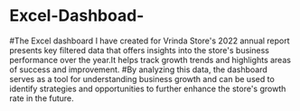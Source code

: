 # Excel-Dashboad-
#The Excel dashboard I have created for Vrinda Store's 2022 annual report presents key filtered data that offers insights into the store's business performance over the year.It helps track growth trends and highlights areas of success and improvement.
#By analyzing this data, the dashboard serves as a tool for understanding business growth and can be used to identify strategies and opportunities to further enhance the store's growth rate in the future.

